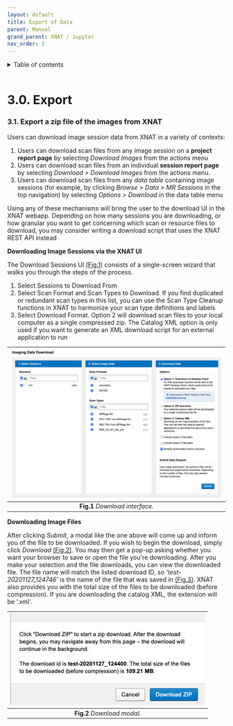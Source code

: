 ```yaml
---
layout: default
title: Export of Data
parent: Manual
grand_parent: XNAT / Jupyter
nav_order: 3
---
```


<details markdown="block">
  <summary>
    Table of contents
  </summary>
  {: .text-delta }
1. TOC
{:toc}
</details>

<br/>


# 3.0. Export

### 3.1. Export a zip file of the images from XNAT


Users can download image session data from XNAT in a variety of contexts:

1. Users can download scan files from any image session on a  **project report page** by selecting *Download Images* from the actions menu 
2. Users can download scan files from an individual **session report page** by selecting *Download > Download Images* from the actions menu.
3. Users can download scan files from any *data table* containing image sessions (for example, by clicking *Browse > Data > MR Sessions* in the top navigation) by selecting *Options > Download* in the data table menu

Using any of these mechanisms will bring the user to the download UI in the XNAT webapp. Depending on how many sessions you are downloading, or how granular you want to get concerning which scan or resource files to download, you may consider writing a download script that uses the XNAT REST API instead



**Downloading Image Sessions via the XNAT UI**

The Download Sessions UI [(Fig.1)](#Manual/Download/Download_Interface) consists of a single-screen wizard that walks you through the steps of the process.

1. Select Sessions to Download From
2. Select Scan Format and Scan Types to Download. If you find duplicated or redundant scan types in this list, you can use the Scan Type Cleanup functions in XNAT to harmonize your scan type definitions and labels
3. Select Download Format. Option 2 will download scan files to your local computer as a single compressed zip. The Catalog XML option is only used if you want to generate an XML download script for an external application to run 


<a name="Manual/Download/Download_Interface"></a>

| ![Download_Interfacegin](../../../pics/Download_Interface.png) | 
|:--:| 
| **Fig.1** *Download interface.* |


**Downloading Image Files**

After clicking *Submit*, a modal like the one above will come up and inform you of the file to be downloaded. If you wish to begin the download, simply click *Download* [(Fig.2)](#Manual/Download/Download_modal). You may then get a pop-up asking whether you want your browser to save or open the file you're downloading. After you make your selection and the file downloads, you can view the downloaded file. The file name will match the listed download ID, so *'test-20201127_124746'* is the name of the file that was saved in [(Fig.3)](#Manual/Download/Download_modal). XNAT also provides you with the total size of the files to be downloaded (before compression). If you are downloading the catalog XML, the extension will be ‘.xml'. 


<a name="Manual/Download/Download_modal"></a>

| ![Download_modal](../../../pics/Download_modal.png) | 
|:--:| 
| **Fig.2** *Download modal.* |





